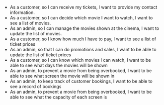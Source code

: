 - As a customer, so I can receive my tickets, I want to provide my contact information.
- As a customer, so I can decide which movie I want to watch, I want to see a list of movies.
- As an admin, so I can manage the movies shown at the cinema, I want to update the list of movies.
- As a customer, so I know how much I have to pay, I want to see a list of ticket prices
- As an admin, so that I can do promotions and sales, I want to be able to update the list of ticket prices
- As a customer, so I can know which movies I can watch, I want to be able to see what days the movies will be shown
- As an admin, to prevent a movie from being overbooked, I want to be able to see what screen the movie will be shown in
- As an admin, to keep track of customer bookings, I want to be able to see a record of bookings
- As an admin, to prevent a movie from being overbooked, I want to be able to see what the capacity of each screen is